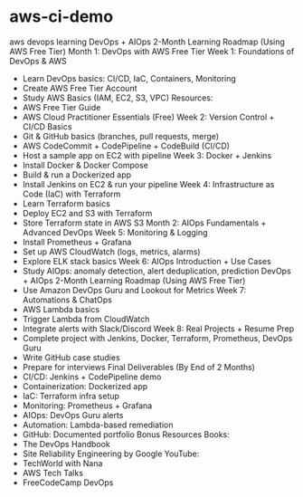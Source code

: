 # aws-ci-demo
aws devops learning
DevOps + AIOps 2-Month Learning Roadmap (Using AWS Free Tier)
Month 1: DevOps with AWS Free Tier
Week 1: Foundations of DevOps & AWS
- Learn DevOps basics: CI/CD, IaC, Containers, Monitoring
- Create AWS Free Tier Account
- Study AWS Basics (IAM, EC2, S3, VPC)
Resources:
- AWS Free Tier Guide
- AWS Cloud Practitioner Essentials (Free)
Week 2: Version Control + CI/CD Basics
- Git & GitHub basics (branches, pull requests, merge)
- AWS CodeCommit + CodePipeline + CodeBuild (CI/CD)
- Host a sample app on EC2 with pipeline
Week 3: Docker + Jenkins
- Install Docker & Docker Compose
- Build & run a Dockerized app
- Install Jenkins on EC2 & run your pipeline
Week 4: Infrastructure as Code (IaC) with Terraform
- Learn Terraform basics
- Deploy EC2 and S3 with Terraform
- Store Terraform state in AWS S3
Month 2: AIOps Fundamentals + Advanced DevOps
Week 5: Monitoring & Logging
- Install Prometheus + Grafana
- Set up AWS CloudWatch (logs, metrics, alarms)
- Explore ELK stack basics
Week 6: AIOps Introduction + Use Cases
- Study AIOps: anomaly detection, alert deduplication, prediction
DevOps + AIOps 2-Month Learning Roadmap (Using AWS Free Tier)
- Use Amazon DevOps Guru and Lookout for Metrics
Week 7: Automations & ChatOps
- AWS Lambda basics
- Trigger Lambda from CloudWatch
- Integrate alerts with Slack/Discord
Week 8: Real Projects + Resume Prep
- Complete project with Jenkins, Docker, Terraform, Prometheus, DevOps Guru
- Write GitHub case studies
- Prepare for interviews
Final Deliverables (By End of 2 Months)
- CI/CD: Jenkins + CodePipeline demo
- Containerization: Dockerized app
- IaC: Terraform infra setup
- Monitoring: Prometheus + Grafana
- AIOps: DevOps Guru alerts
- Automation: Lambda-based remediation
- GitHub: Documented portfolio
Bonus Resources
Books:
- The DevOps Handbook
- Site Reliability Engineering by Google
YouTube:
- TechWorld with Nana
- AWS Tech Talks
- FreeCodeCamp DevOps
